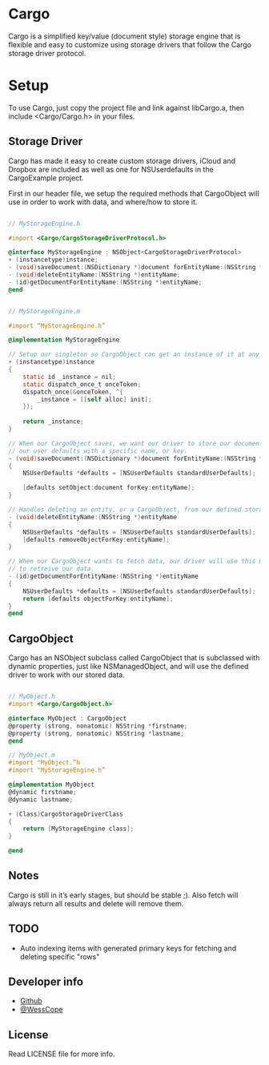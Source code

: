 # Cargo
Cargo is a simplified key/value (document style) storage engine that is flexible and easy to customize using storage drivers that follow the Cargo storage driver protocol.

# Setup
To use Cargo, just copy the project file and link against libCargo.a, then include <Cargo/Cargo.h> in your files.

## Storage Driver
Cargo has made it easy to create custom storage drivers, iCloud and Dropbox are included as well as one for NSUserdefaults in the CargoExample project.

First in our header file, we setup the required methods that CargoObject will use in order to work with data, and where/how to store it.

```objectivec

// MyStorageEngine.h

#import <Cargo/CargoStorageDriverProtocol.h>

@interface MyStorageEngine : NSObject<CargoStorageDriverProtocol>
+ (instancetype)instance;
- (void)saveDocument:(NSDictionary *)document forEntityName:(NSString *)entityName;
- (void)deleteEntityName:(NSString *)entityName;
- (id)getDocumentForEntityName:(NSString *)entityName;
@end


// MyStorageEngine.m

#import “MyStorageEngine.h”

@implementation MyStorageEngine

// Setup our singleton so CargoObject can get an instance of it at any time.
+ (instancetype)instance
{
    static id _instance = nil;
    static dispatch_once_t onceToken;
    dispatch_once(&onceToken, ^{
        _instance = [[self alloc] init];
    });
    
    return _instance;
}

// When our CargoObject saves, we want our driver to store our document in
// our user defaults with a specific name, or key.
- (void)saveDocument:(NSDictionary *)document forEntityName:(NSString *)entityName
{
    NSUserDefaults *defaults = [NSUserDefaults standardUserDefaults];

    [defaults setObject:document forKey:entityName];
}

// Handles deleting an entity, or a CargoObject, from our defined storage.
- (void)deleteEntityName:(NSString *)entityName
{
    NSUserDefaults *defaults = [NSUserDefaults standardUserDefaults];
    [defaults removeObjectForKey:entityName];
}

// When our CargoObject wants to fetch data, our driver will use this method
// to retreive our data.
- (id)getDocumentForEntityName:(NSString *)entityName
{
    NSUserDefaults *defaults = [NSUserDefaults standardUserDefaults];
    return [defaults objectForKey:entityName];
}
@end

```

## CargoObject
Cargo has an NSObject subclass called CargoObject that is subclassed with dynamic properties, just like NSManagedObject, and will use the defined driver to work with our stored data.

```objectivec

// MyObject.h
#import <Cargo/CargoObject.h>

@interface MyObject : CargoObject
@property (strong, nonatomic) NSString *firstname;
@property (strong, nonatomic) NSString *lastname;
@end

// MyObject.m
#import "MyObject.”h
#import "MyStorageEngine.h”

@implementation MyObject
@dynamic firstname;
@dynamic lastname;

+ (Class)CargoStorageDriverClass
{
    return [MyStorageEngine class];
}

@end


```

## Notes
Cargo is still in it’s early stages, but should be stable ;). Also fetch will always return all results and delete will remove them.

## TODO
- Auto indexing items with generated primary keys for fetching and deleting specific "rows"

## Developer info
* [Github](http://www.github.com/wess)
* [@WessCope](http://www.twitter.com/wesscope)

## License
Read LICENSE file for more info.
